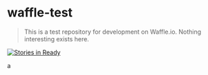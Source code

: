 # waffle-test 
> This is a test repository for development on Waffle.io. Nothing interesting exists here.

[![Stories in Ready](https://badge.waffle.io/burtonjc/waffle-test.svg?label=ready&title=Ready)](http://waffle.io/burtonjc/waffle-test)

a
